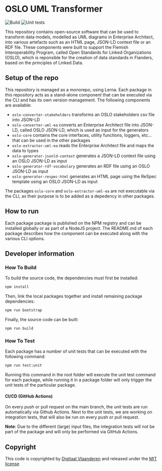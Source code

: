 # OSLO UML Transformer
![Build](https://github.com/informatievlaanderen/OSLO-UML-Transformer/actions/workflows/ci-build.yml/badge.svg)
![Unit tests](https://github.com/informatievlaanderen/OSLO-UML-Transformer/actions/workflows/ci-unit-tests.yml/badge.svg)

This repository contains open-source software that can be used to transform data models, modelled as UML diagrams in Enterprise Architect, into various artefacts such as an HTML page, JSON-LD context file or an RDF file. These components were built to support the Flemish Interoperability Program, called Open Standards for Linked Organizations (OSLO), which is reponsible for the creation of data standards in Flanders, based on the principles of Linked Data.

## Setup of the repo

This repository is managed as a monorepo, using Lerna. Each package in this repository acts as a stand-alone component that can be executed via the CLI and has its own version management. The following components are available:
- `oslo-converter-stakeholders` transforms an OSLO stakeholders csv file into JSON-LD
- `oslo-converter-uml-ea` converts an Enterprise Architect file into JSON-LD, called OSLO JSON-LD, which is used as input for the generators
- `oslo-core` contains the core interfaces, utility functions, loggers, etc... that can be used in the other packages
- `oslo-extractor-uml-ea` reads the Enterprise Architect file and maps the data to types
- `oslo-generator-jsonld-context` generates a JSON-LD context file using an OSLO JSON-LD as input
- `oslo-generator-rdf-vocabulary` generates an RDF file using an OSLO JSON-LD as input
- `oslo-generator-respec-html` generates an HTML page using the ReSpec template using an OSLO JSON-LD as input

The packages `oslo-core` and `oslo-extractor-uml-ea` are not executable via the CLI, as their purpose is to be added as a depedency in other packages.

## How to run

Each package package is published on the NPM registry and can be installed globally or as part of a NodeJS project. The README.md of each package describes how the component can be executed along with the various CLI options.

## Developer information

### How To Build

To build the source code, the dependencies must first be installed:
```bash
npm install
```
Then, link the local packages together and install remaining package dependencies:
```bash
npm run bootstrap
```
Finally, the source code can be built:
```bash
npm run build
```

### How To Test

Each package has a number of unit tests that can be executed with the following command:
```bash
npm run test:unit
```
Running this command in the root folder will execute the unit test command for each package, while running it in a package folder will only trigger the unit tests of the particular package.

#### CI/CD (GitHub Actions)

On every push or pull request on the main branch, the unit tests are run automatically via Github Actions. Next to the unit tests, we are working on integration tests, that will also be run on every push or pull request.

**Note**: Due to the different (large) input files, the integration tests will not be part of the package and will only be performed via GitHub Actions.

## Copyright

This code is copyrighted by [Digitaal Vlaanderen](https://www.vlaanderen.be/digitaal-vlaanderen) and released under the [MIT license](./LICENSE)
